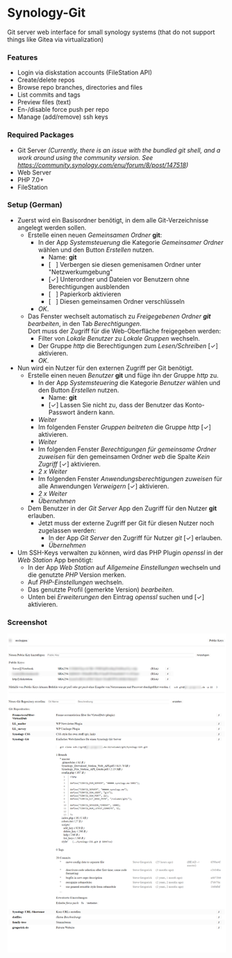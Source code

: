 # Synology-Git
Git server web interface for small synology systems (that do not support things like Gitea via virtualization)

### Features
- Login via diskstation accounts (FileStation API)
- Create/delete repos
- Browse repo branches, directories and files
- List commits and tags
- Preview files (text)
- En-/disable force push per repo
- Manage (add/remove) ssh keys

### Required Packages
- Git Server *(Currently, there is an issue with the bundled git shell, and a work around using the community version. See https://community.synology.com/enu/forum/8/post/147518)*
- Web Server
- PHP 7.0+
- FileStation

### Setup (German)
- Zuerst wird ein Basisordner benötigt, in dem alle Git-Verzeichnisse angelegt werden sollen.
    - Erstelle einen neuen <i>Gemeinsamen Ordner</i> <b>git</b>:
        - In der App <i>Systemsteuerung</i> die Kategorie <i>Gemeinsamer Ordner</i> wählen und den Button <i>Erstellen</i> nutzen.
            - Name: <b>git</b>
            - [ &nbsp; ] Verbergen sie diesen gemenisamen Ordner unter "Netzwerkumgebung"
            - [&check;] Unterordner und Dateien vor Benutzern ohne Berechtigungen ausblenden
            - [ &nbsp; ] Papierkorb aktivieren
            - [ &nbsp; ] Diesen gemeinsamen Ordner verschlüsseln
        - <i>OK</i>.
    - Das Fenster wechselt automatisch zu <i>Freigegebenen Ordner <b>git</b> bearbeiten</i>, in den Tab <i>Berechtigungen</i>.<br />
    Dort muss der Zugriff für die Web-Oberfläche freigegeben werden:
        - Filter von <i>Lokale Benutzer</i> zu <i>Lokale Gruppen</i> wechseln.
        - Der Gruppe <i>http</i> die Berechtigungen zum <i>Lesen/Schreiben</i> [&check;] aktivieren.
        - <i>OK</i>.
- Nun wird ein Nutzer für den externen Zugriff per Git benötigt.
    - Erstelle einen neuen <i>Benutzer</i> <b>git</b> und füge ihn der Gruppe <i>http</i> zu.
        - In der App <i>Systemsteuering</i> die Kategorie <i>Benutzer</i> wählen und den Button <i>Erstellen</i> nutzen.
            - Name: <b>git</b>
            - [&check;] Lassen Sie nicht zu, dass der Benutzer das Konto-Passwort ändern kann.
        - <i>Weiter</i>
        - Im folgenden Fenster <i>Gruppen beitreten</i> die Gruppe <i>http</i> [&check;] aktivieren.
        - <i>Weiter</i>
        - Im folgenden Fenster <i>Berechtigungen für gemeinsame Ordner zuweisen</i> für den gemeinsamen Ordner <i>web</i> die Spalte <i>Kein Zugriff</i> [&check;] aktivieren.
        - <i>2 x Weiter</i>
        - Im folgenden Fenster <i>Anwendungsberechtigungen zuweisen</i> für alle Anwendungen <i>Verweigern</i> [&check;] aktivieren.
        - <i>2 x Weiter</i>
        - <i>Übernehmen</i>
    - Dem Benutzer in der <i>Git Server</i> App den Zugriff für den Nutzer <b>git</b> erlauben.
        - Jetzt muss der externe Zugriff per Git für diesen Nutzer noch zugelassen werden:
            - In der App <i>Git Server</i> den Zugriff für Nutzer <i>git</i> [&check;] erlauben.
            - <i>Übernehmen</i>
- Um SSH-Keys verwalten zu können, wird das PHP Plugin <i>openssl</i> in der <i>Web Station</i> App benötigt:
    - In der App <i>Web Station</i> auf <i>Allgemeine Einstellungen</i> wechseln und die genutzte <i>PHP</i> Version merken.
    - Auf <i>PHP-Einstellungen</i> wechseln.
    - Das genutzte Profil (gemerkte Version) <i>bearbeiten</i>.
    - Unten bei <i>Erweiterungen</i> den Eintrag <i>openssl</i> suchen und [&check;] aktivieren.

### Screenshot
![screenshot](docs/screen.png)